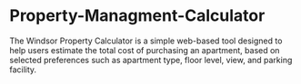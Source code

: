 # Property-Managment-Calculator
The Windsor Property Calculator is a simple web-based tool designed to help users estimate the total cost of purchasing an apartment, based on selected preferences such as apartment type, floor level, view, and parking facility.
